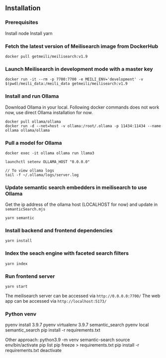 ## Installation

### Prerequisites
Install node
Install yarn

### Fetch the latest version of Meilisearch image from DockerHub
```
docker pull getmeili/meilisearch:v1.9
```

### Launch Meilisearch in development mode with a master key
```
docker run -it --rm -p 7700:7700 -e MEILI_ENV='development' -v $(pwd)/meili_data:/meili_data getmeili/meilisearch:v1.9

```

### Install and run Ollama
Download Ollama in your local. Following docker commands does not work now, use direct Ollama installation for now.

```
docker pull ollama/ollama
docker run -d --net=host -v ollama:/root/.ollama -p 11434:11434 --name ollama ollama/ollama
```

### Pull a model for Ollama
```
docker exec -it ollama ollama run llama3
```

```
launchctl setenv OLLAMA_HOST "0.0.0.0"

// To view ollama logs
tail -f ~/.ollama/logs/server.log
```


### Update semantic search embedders in meilisearch to use Ollama
Get the ip address of the ollama host (LOCALHOST for now) and update in `semanticSearch.mjs`

```
yarn semantic
```

### Install backend and frontend dependencies
```
yarn install
```

### Index the seach engine with faceted search filters
```
yarn index
```

### Run frontend server
```
yarn start
```

The meilisearch server can be accessed via `http://0.0.0.0:7700/`
The web app can be accessed via `http://localhost:5173/`


### Python venv
pyenv install 3.9.7
pyenv virtualenv 3.9.7 semantic_search
pyenv local semantic_search
pip install -r requirements.txt

Other approach:
python3.9 -m venv semantic-search
source env/bin/activate
pip list
pip freeze > requirements.txt
pip install -r requirements.txt
deactivate
